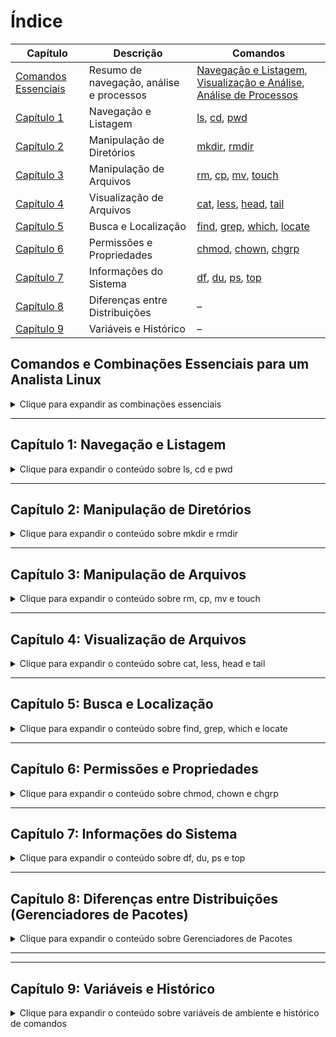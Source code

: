 # Índice

| Capítulo | Descrição | Comandos |
|----------|-----------|----------|
| [Comandos Essenciais](#comandos-essenciais-para-analista-linux) | Resumo de navegação, análise e processos | [Navegação e Listagem](#navegacao), [Visualização e Análise](#visualizacao), [Análise de Processos](#analise) |
| [Capítulo 1](#capitulo-1) | Navegação e Listagem | [ls](#ls), [cd](#cd), [pwd](#pwd) |
| [Capítulo 2](#capitulo-2) | Manipulação de Diretórios | [mkdir](#mkdir), [rmdir](#rmdir) |
| [Capítulo 3](#capitulo-3) | Manipulação de Arquivos | [rm](#rm), [cp](#cp), [mv](#mv), [touch](#touch) |
| [Capítulo 4](#capitulo-4) | Visualização de Arquivos | [cat](#cat), [less](#less), [head](#head), [tail](#tail) |
| [Capítulo 5](#capitulo-5) | Busca e Localização | [find](#find), [grep](#grep), [which](#which), [locate](#locate) |
| [Capítulo 6](#capitulo-6) | Permissões e Propriedades | [chmod](#chmod), [chown](#chown), [chgrp](#chgrp) |
| [Capítulo 7](#capitulo-7) | Informações do Sistema | [df](#df), [du](#du), [ps](#ps), [top](#top) |
| [Capítulo 8](#capitulo-8) | Diferenças entre Distribuições | – |
| [Capítulo 9](#capitulo-9) | Variáveis e Histórico | – |






## Comandos e Combinações Essenciais para um Analista Linux

<details>
<summary>Clique para expandir as combinações essenciais</summary>


### Navegação e Análise Rápida
<a id="navegacao"></a>
  * **`ls -lha`**: Uma das combinações mais importantes. Lista arquivos e diretórios com detalhes (`-l`), em formato legível para humanos (`-h`), e inclui arquivos ocultos (`-a`). Ideal para uma visão geral instantânea de qualquer diretório.
  * **`cd -`**: Volta rapidamente para o diretório de onde você veio. Extremamente útil para alternar entre dois locais.
  * **`find . -type f -mtime -7`**: Encontra todos os arquivos (`-type f`) modificados nos últimos 7 dias (`-mtime -7`) a partir do diretório atual (`.`). Perfeito para auditoria e investigações recentes.


### Visualização e Análise de Logs
<a id="visualizacao"></a>
  * **`tail -f /var/log/syslog`**: Acompanha em tempo real as últimas linhas de um arquivo de log. Essencial para monitorar o que está acontecendo no sistema enquanto um serviço está rodando.
  * **`cat arquivo.log | grep "ERRO"`**: Usa o `cat` para exibir o conteúdo do log e, Qatravés de um pipe (`|`), filtra as linhas que contêm a palavra "ERRO". A combinação `cat | grep` é a base da análise de logs.
  * **`grep -iR "configuração" /etc/`**: Busca a palavra "configuração" (`-i` ignora maiúsculas/minúsculas) de forma recursiva (`-R`) em todos os arquivos dentro do diretório `/etc/`.
  * **`du -sh *`**: Mostra o tamanho total (`-s`) de cada subdiretório e arquivo no formato legível para humanos (`-h`). Ótimo para identificar rapidamente quais diretórios estão consumindo mais espaço em disco.

<a id="analise"></a>
### Análise de Processos

  * **`ps aux | grep nome_do_serviço`**: Lista todos os processos (`aux`) e filtra para encontrar o processo de um serviço específico.
  * **`top -u nome_do_usuario`**: Monitora o uso de recursos (CPU, memória) apenas para os processos de um usuário específico.

</details>

-----

<a id="capitulo-1"></a>

## Capítulo 1: Navegação e Listagem

<details>
<summary>Clique para expandir o conteúdo sobre ls, cd e pwd</summary>
<a id="ls"></a>
  
### ls

  * **O que é**: O comando `ls` (list) é um dos mais fundamentais. Ele é usado para listar arquivos e diretórios.

#### **Ls básico**

-----

Lista arquivos e diretórios do diretório atual:

```bash
ls
```

Lista incluindo arquivos ocultos:

```bash
ls -a
```

Lista em formato longo com detalhes:

```bash
ls -l
```

#### **Combinações mais usadas**

-----

Lista tudo com detalhes (incluindo ocultos):

```bash
ls -la
```

Lista com tamanhos legíveis:

```bash
ls -lh
```

Lista ordenando por data de modificação:

```bash
ls -lt
```

Lista recursivamente em subdiretórios:

```bash
ls -R
```

#### **Opções do ls**

**-a ou --all**
Mostra todos os arquivos, incluindo os ocultos (que começam com ponto):

```bash
ls -a
```

**-l (formato longo)**
Exibe informações detalhadas: permissões, proprietário, grupo, tamanho, data de modificação.

```bash
ls -l
```

**-h ou --human-readable**
Com a opção `-l`, mostra tamanhos de arquivos em formato legível (ex: K, M, G).

```bash
ls -lh
```

**-t**
Ordena a listagem por data e hora de modificação, mostrando os mais recentes primeiro.

```bash
ls -t
```

**-r ou --reverse**
Inverte a ordem da listagem.

```bash
ls -r
```

**-S**
Ordena os arquivos por tamanho, do maior para o menor.

```bash
ls -S
```

**-R ou --recursive**
Lista recursivamente o conteúdo de todos os subdiretórios.

```bash
ls -R
```

**-d ou --directory**
Lista apenas o diretório em si, e não o seu conteúdo. Útil com curingas.

```bash
ls -d */
```

**--color**
Adiciona cores à saída do comando, facilitando a diferenciação entre tipos de arquivos (geralmente já ativo por padrão).

```bash
ls --color=always
```

-----
<a id="cd"></a>
### cd

  * **O que é**: O comando `cd` (change directory) é usado para mudar o diretório de trabalho atual.

#### **cd básico**

-----

Vai para o diretório home do usuário:

```bash
cd
```

Vai para um diretório específico:

```bash
cd /caminho/para/diretorio
```

Volta um diretório acima:

```bash
cd ..
```

Volta ao diretório anterior:

```bash
cd -
```

#### **Opções do cd**

**-L (padrão)**
Segue links simbólicos.

```bash
cd -L /caminho/com/link
```

**-P**
Usa a estrutura física do sistema de arquivos, ignorando e resolvendo links simbólicos para o caminho real.

```bash
cd -P /caminho/com/link
```

#### **Navegação com variáveis**

-----

Vai para o diretório home (mesmo que `cd` sozinho):

```bash
cd $HOME
```

Usa o diretório anterior armazenado:

```bash
cd $OLDPWD
```

-----
<a id="pwd"></a>
### pwd

  * **O que é**: O comando `pwd` (print working directory) exibe o caminho completo do seu diretório de trabalho atual.

#### **pwd básico**

-----

Mostra o diretório atual:

```bash
pwd
```

#### **Opções do pwd**

**-L (padrão)**
Mostra o caminho lógico, ou seja, com links simbólicos.

```bash
pwd -L
```

**-P**
Mostra o caminho físico, resolvendo os links simbólicos para o caminho real.

```bash
pwd -P
```

</details>

-----

<a id="capitulo-2"></a>

## Capítulo 2: Manipulação de Diretórios

<details>
<summary>Clique para expandir o conteúdo sobre mkdir e rmdir</summary>
  
<a id="mkdir"></a>
### mkdir

  * **O que é**: O comando `mkdir` (make directory) é usado para criar novos diretórios.

#### **mkdir básico**

-----

Cria um diretório simples:

```bash
mkdir nome-do-diretorio
```

Cria múltiplos diretórios:

```bash
mkdir dir1 dir2 dir3
```

#### **Opções do mkdir**

**-p ou --parents**
Cria os diretórios pais necessários no caminho, caso eles não existam.

```bash
mkdir -p caminho/completo/para/diretorio
```

**-v ou --verbose**
Mostra uma mensagem para cada diretório que é criado, confirmando a ação.

```bash
mkdir -v novo-diretorio
```

**-m ou --mode**
Define as permissões do diretório no momento da criação.

```bash
mkdir -m 755 diretorio-com-permissoes
```

#### **Combinações úteis**

-----

Cria uma estrutura de diretórios completa com mensagens de confirmação:

```bash
mkdir -pv projetos/2024/janeiro
```

Cria um diretório com permissões restritas (apenas para o proprietário):

```bash
mkdir -pm 700 diretorio-privado
```

-----
<a id="rmdir"></a>
### rmdir

  * **O que é**: O comando `rmdir` (remove directory) é usado para remover diretórios, mas **apenas se estiverem vazios**. Se o diretório contiver arquivos ou subdiretórios, o comando falhará.

#### **rmdir básico**

-----

Remove um diretório vazio:

```bash
rmdir nome-do-diretorio
```

Remove múltiplos diretórios vazios:

```bash
rmdir dir1 dir2 dir3
```

#### **Opções do rmdir**

**-p ou --parents**
Remove o diretório e seus pais, se eles ficarem vazios após a remoção.

```bash
rmdir -p caminho/completo/diretorio
```

**-v ou --verbose**
Mostra uma mensagem para cada diretório removido.

```bash
rmdir -v diretorio-vazio
```

</details>

-----

<a id="capitulo-3"></a>

## Capítulo 3: Manipulação de Arquivos

<details>
<summary>Clique para expandir o conteúdo sobre rm, cp, mv e touch</summary>

<a id="rm"></a>
### rm

  * **O que é**: O comando `rm` (remove) é usado para remover arquivos e diretórios de forma permanente. Use com cuidado, pois a remoção é irreversível.

#### **Rm básico**

-----

Remove um arquivo:

```bash
rm arquivo.txt
```

Remove múltiplos arquivos:

```bash
rm arquivo1.txt arquivo2.txt
```

#### **Opções do rm**

**-f ou --force**
Remove arquivos sem pedir confirmação e ignora erros se o arquivo não existir.

```bash
rm -f arquivo-que-pode-nao-existir.txt
```

**-i**
Pergunta antes de remover cada arquivo, o que serve como uma medida de segurança.

```bash
rm -i arquivo-importante.txt
```

**-r ou -R ou --recursive**
Remove diretórios e todo o seu conteúdo, incluindo subdiretórios e arquivos.

```bash
rm -r diretorio-completo
```

**-v ou --verbose**
Mostra o nome de cada arquivo que está sendo removido.

```bash
rm -v arquivo.txt
```

#### **Combinações perigosas mas úteis**

-----

Remove um diretório e seu conteúdo sem perguntar. **Esta é uma combinação perigosa e deve ser usada com extrema cautela.**

```bash
rm -rf diretorio
```

Remove um diretório com confirmação e detalhes.

```bash
rm -rv diretorio
```

Remove forçado com detalhes.

```bash
rm -fv arquivo*
```

-----
<a id="cp"></a>
### cp

  * **O que é**: O comando `cp` (copy) é usado para copiar arquivos e diretórios.

#### **cp básico**

-----

Copia um arquivo para outro local:

```bash
cp arquivo.txt /destino/
```

Copia um arquivo com um novo nome:

```bash
cp arquivo.txt novo-nome.txt
```

Copia múltiplos arquivos para um diretório:

```bash
cp arquivo1.txt arquivo2.txt /destino/
```

#### **Opções do cp**

**-r ou -R ou --recursive**
Copia diretórios e seus conteúdos recursivamente.

```bash
cp -r diretorio-origem diretorio-destino
```

**-v ou --verbose**
Mostra os arquivos sendo copiados.

```bash
cp -v arquivo.txt /destino/
```

**-u ou --update**
Copia o arquivo apenas se o arquivo de origem for mais novo que o de destino.

```bash
cp -u arquivo.txt backup/
```

**-i ou --interactive**
Pergunta antes de sobrescrever um arquivo existente no destino.

```bash
cp -i arquivo.txt destino/
```

**-p ou --preserve**
Preserva atributos como data de modificação, permissões e propriedade do arquivo original.

```bash
cp -p arquivo.txt backup/
```

#### **Combinações úteis**

-----

Copia um diretório recursivamente, preservando todos os atributos e mostrando detalhes:

```bash
cp -rpv origem destino
```

Copia um arquivo e cria um backup numerado se o arquivo de destino já existir:

```bash
cp --backup=numbered arquivo.txt destino/
```

-----
<a id="mv"></a>
### mv

  * **O que é**: O comando `mv` (move) é usado para mover ou renomear arquivos e diretórios.

#### **mv básico**

-----

Move/renomeia um arquivo:

```bash
mv arquivo.txt novo-nome.txt
```

Move um arquivo para um diretório:

```bash
mv arquivo.txt /destino/
```

Move múltiplos arquivos para um diretório:

```bash
mv arquivo1.txt arquivo2.txt /destino/
```

#### **Opções do mv**

**-v ou --verbose**
Mostra os arquivos sendo movidos.

```bash
mv -v arquivo.txt /destino/
```

**-i ou --interactive**
Pergunta antes de sobrescrever um arquivo existente.

```bash
mv -i arquivo.txt destino/
```

**-u ou --update**
Move o arquivo apenas se o de origem for mais novo que o de destino.

```bash
mv -u arquivo.txt backup/
```

**-n ou --no-clobber**
Não sobrescreve arquivos existentes no destino.

```bash
mv -n arquivo.txt destino/
```

#### **Combinações úteis**

-----

Move arquivos com confirmação e detalhes.

```bash
mv -iv arquivos* /destino/
```

-----
<a id="touch"></a>
### touch

  * **O que é**: O comando `touch` é usado para criar arquivos vazios ou para atualizar o timestamp (data e hora de acesso/modificação) de um arquivo existente.

#### **touch básico**

-----

Cria um arquivo vazio:

```bash
touch novo-arquivo.txt
```

Cria múltiplos arquivos:

```bash
touch arquivo1.txt arquivo2.txt arquivo3.txt
```

Atualiza o timestamp de um arquivo existente para a data e hora atual:

```bash
touch arquivo-existente.txt
```

#### **Opções do touch**

**-c ou --no-create**
Evita a criação do arquivo se ele não existir.

```bash
touch -c arquivo-que-pode-nao-existir.txt
```

**-t**
Define um timestamp específico. O formato é `[[CC]YY]MMDDhhmm[.ss]`.

```bash
touch -t 202312251430.30 arquivo.txt
```

**-r ou --reference**
Usa o timestamp de outro arquivo como referência para a atualização.

```bash
touch -r arquivo-referencia.txt arquivo-novo.txt
```

</details>

-----

<a id="capitulo-4"></a>

## Capítulo 4: Visualização de Arquivos

<details>
<summary>Clique para expandir o conteúdo sobre cat, less, head e tail</summary>

<a id="cat"></a>
### cat

  * **O que é**: O comando `cat` (concatenate) exibe o conteúdo de arquivos. É ideal para arquivos pequenos, pois mostra todo o conteúdo de uma vez.

#### **cat básico**

-----

Mostra o conteúdo de um arquivo:

```bash
cat arquivo.txt
```

Mostra o conteúdo de múltiplos arquivos em sequência:

```bash
cat arquivo1.txt arquivo2.txt
```

#### **Opções do cat**

**-n ou --number**
Numera todas as linhas de saída.

```bash
cat -n arquivo.txt
```

**-b ou --number-nonblank**
Numera apenas as linhas que não estão em branco.

```bash
cat -b arquivo.txt
```

**-A ou --show-all**
Mostra caracteres não imprimíveis e espaços como `$` no final da linha e `^I` para tabulações.

```bash
cat -A arquivo.txt
```

**-s ou --squeeze-blank**
Remove linhas em branco duplicadas.

```bash
cat -s arquivo.txt
```

#### **Uso com redirecionamento**

-----

Cria um novo arquivo com o conteúdo digitado a partir da entrada padrão.

```bash
cat > novo-arquivo.txt
```

Adiciona o conteúdo digitado ao final de um arquivo existente:

```bash
cat >> arquivo-existente.txt
```

Concatena o conteúdo de vários arquivos em um novo arquivo:

```bash
cat arquivo1.txt arquivo2.txt > arquivo-concatenado.txt
```

-----
<a id="less"></a>
### less

  * **O que é**: O comando `less` permite visualizar arquivos de texto de forma paginada. É a ferramenta ideal para inspecionar arquivos grandes, pois ele carrega apenas o conteúdo visível, economizando memória.

#### **less básico**

-----

Visualiza um arquivo, permitindo navegação página por página:

```bash
less arquivo.txt
```

#### **Navegação no less**

  - **Espaço**: avança para a próxima página.
  - **b**: volta para a página anterior.
  - **q**: sai do programa.
  - **/**`texto`: busca por um texto específico.
  - **n**: vai para a próxima ocorrência da busca.
  - **G**: vai para o final do arquivo.
  - **g**: volta para o início do arquivo.

#### **Opções do less**

**-N**
Mostra números de linha à esquerda.

```bash
less -N arquivo.txt
```

**-S**
Não quebra linhas longas, permitindo rolar para os lados.

```bash
less -S arquivo-com-linhas-longas.txt
```

**-i**
Busca por texto sem diferenciar maiúsculas e minúsculas.

```bash
less -i arquivo.txt
```

-----
<a id="head"></a>
### head

  * **O que é**: O comando `head` exibe as primeiras linhas de um arquivo de texto. Por padrão, ele mostra as 10 primeiras linhas.

#### **head básico**

-----

Mostra as primeiras 10 linhas:

```bash
head arquivo.txt
```

#### **Opções do head**

**-n ou --lines**
Especifica o número de linhas a serem exibidas.

```bash
head -n 20 arquivo.txt
```

Forma abreviada:

```bash
head -20 arquivo.txt
```

**-c ou --bytes**
Mostra um número específico de bytes do início do arquivo.

```bash
head -c 100 arquivo.txt
```

#### **Múltiplos arquivos**

-----

Mostra o cabeçalho de múltiplos arquivos, um após o outro.

```bash
head arquivo1.txt arquivo2.txt
```

-----
<a id="tail"></a>
### tail

  * **O que é**: O comando `tail` exibe as últimas linhas de um arquivo. Por padrão, ele mostra as 10 últimas linhas. É muito usado para monitorar arquivos de log em tempo real.

#### **tail básico**

-----

Mostra as últimas 10 linhas:

```bash
tail arquivo.txt
```

#### **Opções do tail**

**-n ou --lines**
Especifica o número de linhas a serem exibidas.

```bash
tail -n 20 arquivo.txt
```

Forma abreviada:

```bash
tail -20 arquivo.txt
```

**-f ou --follow**
Monitora o arquivo em tempo real, exibindo novas linhas assim que são adicionadas. Ideal para logs.

```bash
tail -f /var/log/syslog
```

**-c ou --bytes**
Mostra um número específico de bytes do final do arquivo.

```bash
tail -c 100 arquivo.txt
```

#### **Combinações úteis**

-----

Monitora as últimas 50 linhas de um arquivo em tempo real:

```bash
tail -n 50 -f arquivo.log
```

Mostra o conteúdo do arquivo a partir da linha 10:

```bash
tail -n +10 arquivo.txt
```

</details>

-----

<a id="capitulo-5"></a>

## Capítulo 5: Busca e Localização

<details>
<summary>Clique para expandir o conteúdo sobre find, grep, which e locate</summary>

### Diferenças entre os comandos de busca

  * **`grep`**: Procura por **texto** dentro de arquivos. Ele não se importa com nomes de arquivos ou localização, apenas com o conteúdo.
  * **`find`**: Procura por **arquivos e diretórios** com base em critérios como nome, tipo, tamanho ou data. Ele navega pela estrutura de diretórios em tempo real.
  * **`which`**: Procura por **comandos executáveis** no seu `$PATH`. É usado para descobrir a localização de um programa.
  * **`locate`**: Procura por **arquivos e diretórios** em um banco de dados pré-indexado. É extremamente rápido, mas a informação pode não estar 100% atualizada. O banco de dados é atualizado manualmente com o comando `updatedb`.

<a id="find"></a>
### find

  * **O que é**: O comando `find` é uma ferramenta poderosa para localizar arquivos e diretórios em uma hierarquia de diretórios.

#### **find básico**

-----

Busca e lista todos os arquivos e diretórios a partir do diretório atual (`.`).

```bash
find .
```

Busca por um nome de arquivo específico no diretório atual:

```bash
find . -name "arquivo.txt"
```

Busca por nome, ignorando maiúsculas e minúsculas:

```bash
find . -iname "*.TXT"
```

#### **Busca por tipo**

**-type f** (arquivos regulares)

```bash
find . -type f
```

**-type d** (diretórios)

```bash
find . -type d
```

**-type l** (links simbólicos)

```bash
find . -type l
```

#### **Busca por tamanho**

Busca arquivos maiores que 100 MB:

```bash
find . -size +100M
```

Busca arquivos menores que 1 kilobyte:

```bash
find . -size -1k
```

Busca arquivos com exatamente 50 bytes:

```bash
find . -size 50c
```

#### **Busca por tempo**

Busca arquivos modificados nos últimos 7 dias:

```bash
find . -mtime -7
```

Busca arquivos acessados há mais de 30 dias:

```bash
find . -atime +30
```

#### **Executar ações**

Executa um comando em cada arquivo encontrado. O `{}` representa o nome do arquivo, e `\;` encerra o comando.

```bash
find . -name "*.tmp" -exec rm {} \;
```

Remove os arquivos encontrados. Esta é uma forma mais eficiente que a anterior.

```bash
find . -name "*.log" -delete
```

#### **Combinações úteis**

-----

Busca arquivos `.txt` modificados na última semana e que são do tipo arquivo.

```bash
find . -name "*.txt" -type f -mtime -7
```

Busca diretórios vazios:

```bash
find . -type d -empty
```

Busca arquivos grandes (maiores que 100MB) e mostra seus detalhes de forma legível.

```bash
find . -type f -size +100M -exec ls -lh {} \;
```

-----
<a id="grep"></a>
### grep

  * **O que é**: O comando `grep` (global regular expression print) é usado para buscar por padrões de texto dentro de arquivos.

#### **grep básico**

-----

Busca a palavra "palavra" em um arquivo:

```bash
grep "palavra" arquivo.txt
```

Busca a palavra em todos os arquivos `.txt` do diretório:

```bash
grep "palavra" *.txt
```

#### **Opções do grep**

**-i ou --ignore-case**
Realiza a busca sem diferenciar maiúsculas e minúsculas.

```bash
grep -i "palavra" arquivo.txt
```

**-r ou --recursive**
Busca de forma recursiva em todos os arquivos de um diretório e seus subdiretórios.

```bash
grep -r "palavra" /caminho/diretorio
```

**-n ou --line-number**
Mostra o número da linha onde o padrão foi encontrado.

```bash
grep -n "palavra" arquivo.txt
```

**-v ou --invert-match**
Mostra as linhas que **NÃO** contêm o padrão de busca.

```bash
grep -v "palavra" arquivo.txt
```

**-c ou --count**
Conta quantas vezes o padrão foi encontrado.

```bash
grep -c "palavra" arquivo.txt
```

**-l ou --files-with-matches**
Lista apenas o nome dos arquivos que contêm o padrão, sem mostrar o conteúdo das linhas.

```bash
grep -l "palavra" *.txt
```

**-A, -B, -C** (contexto)
Mostra linhas adicionais: `-A` (after) mostra as próximas N linhas, `-B` (before) mostra as anteriores, e `-C` (context) mostra ambas.

```bash
grep -A 3 -B 2 "palavra" arquivo.txt
```

#### **Expressões regulares**

-----

Busca linhas que começam com a palavra "palavra":

```bash
grep "^palavra" arquivo.txt
```

Busca linhas que terminam com a palavra "palavra":

```bash
grep "palavra$" arquivo.txt
```

Busca `p` seguido por qualquer caractere e depois `lavra`:

```bash
grep "p.lavra" arquivo.txt
```

#### **Combinações úteis**

-----

Busca recursiva, case-insensitive, com números de linha no diretório atual:

```bash
grep -rin "palavra" .
```

Busca um arquivo de configuração, ignorando linhas de comentário (que começam com `#`):

```bash
grep -v "^#" arquivo-config.txt
```

-----
<a id="which"></a>
### which

  * **O que é**: O comando `which` localiza um comando executável no seu sistema, informando o caminho completo para o seu arquivo binário. Ele verifica os diretórios listados na sua variável de ambiente `$PATH`.

#### **which básico**

-----

Mostra o caminho completo do comando `ls`:

```bash
which ls
```

Localiza múltiplos comandos:

```bash
which ls pwd cd
```

#### **Opções do which**

**-a**
Mostra todos os caminhos para o comando, mesmo que ele apareça em múltiplos diretórios no `$PATH`.

```bash
which -a python
```

-----
<a id="locate"></a>
### locate

  * **O que é**: O comando `locate` é um utilitário de busca rápida de arquivos. Diferente do `find`, ele não busca no sistema de arquivos em tempo real, mas sim em um banco de dados pré-indexado, o que o torna muito mais rápido. Por isso, os resultados podem não estar totalmente atualizados.

#### **locate básico**

-----

Busca um arquivo por nome, de forma rápida:

```bash
locate arquivo.txt
```

Busca sem diferenciar maiúsculas e minúsculas:

```bash
locate -i ARQUIVO.TXT
```

#### **Opções do locate**

**-c ou --count**
Apenas conta quantos arquivos foram encontrados, sem listá-los.

```bash
locate -c "*.pdf"
```

**-l ou --limit**
Limita o número de resultados exibidos.

```bash
locate -l 10 "*.jpg"
```

#### **Atualizar banco de dados**

-----

Para garantir que os resultados do `locate` estejam atualizados, é necessário atualizar o banco de dados. Este comando geralmente requer privilégios de root.

```bash
sudo updatedb
```

</details>

-----

<a id="capitulo-6"></a>

## Capítulo 6: Permissões e Propriedades

<details>
<summary>Clique para expandir o conteúdo sobre chmod, chown e chgrp</summary>

### Diferenças entre os comandos

  * **`chmod`**: **Ch**ange **mod**e. Altera as permissões de acesso (leitura, escrita, execução) de arquivos e diretórios.
  * **`chown`**: **Ch**ange **own**er. Altera o proprietário (usuário e/ou grupo) de arquivos e diretórios.
  * **`chgrp`**: **Ch**ange **gr**ou**p**. Altera apenas o grupo de arquivos e diretórios. É uma alternativa mais simples para o `chown` quando a mudança se restringe ao grupo.

<a id="chmod"></a>
### chmod

  * **O que é**: O comando `chmod` (change mode) é usado para alterar as permissões de arquivos e diretórios.

#### **chmod básico**

-----

Modo octal - define permissões absolutas:

```bash
chmod 755 arquivo.txt
```

Modo simbólico - adiciona permissão de execução para o proprietário:

```bash
chmod u+x script.sh
```

Remove a permissão de escrita para todos:

```bash
chmod a-w arquivo.txt
```

#### **Valores octais comuns**

  - **755**: `rwxr-xr-x` (proprietário: leitura, escrita, execução; grupo e outros: leitura e execução)
  - **644**: `rw-r--r--` (proprietário: leitura e escrita; grupo e outros: apenas leitura)
  - **600**: `rw-------` (apenas o proprietário pode ler e escrever)
  - **777**: `rwxrwxrwx` (todos podem tudo - **perigoso e desaconselhável**)

#### **Modo simbólico**

**Usuários**

  - **u**: `user` (proprietário)
  - **g**: `group` (grupo)
  - **o**: `others` (outros)
  - **a**: `all` (todos)

**Operações**

  - **+**: adiciona permissão
  - **-**: remove permissão
  - **=**: define a permissão exata, substituindo as anteriores.

**Permissões**

  - **r**: `read` (leitura)
  - **w**: `write` (escrita)
  - **x**: `execute` (execução)

#### **Exemplos simbólicos**

-----

Adiciona permissão de execução para o proprietário:

```bash
chmod u+x script.sh
```

Remove as permissões de escrita para o grupo e outros:

```bash
chmod go-w arquivo.txt
```

Define a permissão de apenas leitura para todos:

```bash
chmod a=r arquivo.txt
```

#### **Opções do chmod**

**-R ou --recursive**
Aplica a alteração de permissões recursivamente em um diretório e seu conteúdo.

```bash
chmod -R 755 diretorio
```

**-v ou --verbose**
Mostra as mudanças realizadas em cada arquivo.

```bash
chmod -v +x script.sh
```

-----
<a id="chown"></a>
### chown

  * **O que é**: O comando `chown` (change owner) é usado para alterar o proprietário de um arquivo ou diretório. Ele também pode alterar o grupo. Geralmente requer privilégios de root.

#### **chown básico**

-----

Muda o proprietário do arquivo:

```bash
sudo chown usuario arquivo.txt
```

Muda o proprietário e o grupo do arquivo:

```bash
sudo chown usuario:grupo arquivo.txt
```

Muda apenas o grupo (sintaxe alternativa):

```bash
sudo chown :grupo arquivo.txt
```

#### **Opções do chown**

**-R ou --recursive**
Aplica a mudança de proprietário e/ou grupo recursivamente.

```bash
sudo chown -R usuario:grupo diretorio
```

**-v ou --verbose**
Mostra os detalhes das mudanças realizadas.

```bash
sudo chown -v usuario arquivo.txt
```

**--reference**
Usa o proprietário e grupo de outro arquivo como referência para a mudança.

```bash
sudo chown --reference=arquivo-referencia.txt arquivo-destino.txt
```

-----
<a id="chgrp"></a>
### chgrp

  * **O que é**: O comando `chgrp` (change group) é usado para alterar o grupo de um arquivo ou diretório. É uma alternativa mais específica para o `chown` quando você precisa mudar apenas o grupo.

#### **chgrp básico**

-----

Muda o grupo do arquivo:

```bash
sudo chgrp grupo arquivo.txt
```

#### **Opções do chgrp**

**-R ou --recursive**
Aplica a mudança de grupo recursivamente.

```bash
sudo chgrp -R grupo diretorio
```

**-v ou --verbose**
Mostra os detalhes das mudanças realizadas.

```bash
sudo chgrp -v grupo arquivo.txt
```

</details>

-----

<a id="capitulo-7"></a>

## Capítulo 7: Informações do Sistema

<details>
<summary>Clique para expandir o conteúdo sobre df, du, ps e top</summary>

<a id="df"></a>
### df

  * **O que é**: O comando `df` (disk free) exibe a quantidade de espaço livre e usado nos sistemas de arquivos montados.

#### **df básico**

-----

Mostra o espaço em disco de todos os sistemas de arquivos:

```bash
df
```

#### **Opções do df**

**-h ou --human-readable**
Mostra os tamanhos em um formato legível para humanos (ex: GB, MB).

```bash
df -h
```

**-T ou --print-type**
Mostra o tipo do sistema de arquivos (ex: `ext4`, `xfs`).

```bash
df -T
```

**-i ou --inodes**
Mostra informações sobre os inodes (estruturas de dados que armazenam informações sobre arquivos).

```bash
df -i
```

#### **Combinações úteis**

-----

Informações completas e legíveis sobre o sistema de arquivos:

```bash
df -hT
```

Informações apenas para um diretório específico:

```bash
df -h /home
```

-----
<a id="du"></a>
### du

  * **O que é**: O comando `du` (disk usage) estima o uso de espaço em disco de arquivos e diretórios.

#### **du básico**

-----

Mostra o uso do disco do diretório atual, incluindo subdiretórios:

```bash
du
```

#### **Opções do du**

**-h ou --human-readable**
Mostra os tamanhos em formato legível (ex: GB, MB).

```bash
du -h
```

**-s ou --summarize**
Mostra apenas o total de uso do disco para o diretório, sem detalhar o conteúdo.

```bash
du -s
```

**-a ou --all**
Inclui arquivos individuais na listagem.

```bash
du -a
```

**-c ou --total**
Mostra o total geral ao final da listagem.

```bash
du -c
```

**--max-depth**
Limita a profundidade da varredura de diretórios.

```bash
du --max-depth=1
```

#### **Combinações úteis**

-----

Mostra um resumo legível do uso de disco do diretório atual:

```bash
du -sh
```

Lista os 10 maiores diretórios (requer `sort` e `head`):

```bash
du -h | sort -hr | head -10
```

Faz uma análise do uso de disco apenas no primeiro nível de subdiretórios:

```bash
du -h --max-depth=1
```

-----
<a id="ps"></a>
### ps

  * **O que é**: O comando `ps` (process status) exibe uma lista de processos ativos no sistema em um determinado momento.

#### **ps básico**

-----

Mostra os processos em execução no terminal atual:

```bash
ps
```

#### **Opções do ps**

**aux**
Mostra todos os processos de todos os usuários, incluindo os que não estão associados a um terminal.

```bash
ps aux
```

**-ef**
Mostra todos os processos em um formato completo, com mais informações.

```bash
ps -ef
```

**-u**
Mostra os processos de um usuário específico.

```bash
ps -u usuario
```

#### **Combinações úteis**

-----

Busca um processo específico pelo nome:

```bash
ps aux | grep nome-do-processo
```

Lista processos ordenados pelo uso de CPU (do maior para o menor):

```bash
ps aux --sort=-pcpu
```

Lista processos ordenados pelo uso de memória:

```bash
ps aux --sort=-pmem
```

-----
<a id="top"></a>
### top

  * **O que é**: O comando `top` fornece uma visão dinâmica e em tempo real dos processos em execução no sistema, com informações sobre uso de CPU e memória.

#### **top básico**

-----

Inicia o monitor de sistema em tempo real:

```bash
top
```

#### **Comandos interativos no top**

  - **q**: sair do programa.
  - **k**: matar um processo (pede o PID).
  - **M**: ordenar a lista por uso de memória.
  - **P**: ordenar a lista por uso de CPU.
  - **1**: alternar entre a visão de um único núcleo de CPU ou de todos os núcleos.
  - **h**: exibir a tela de ajuda.

#### **Opções do top**

**-p**
Monitora um processo com um PID específico:

```bash
top -p 1234
```

**-u**
Monitora os processos de um usuário específico:

```bash
top -u usuario
```

**-n**
Define o número de atualizações que o programa deve fazer antes de sair.

```bash
top -n 5
```

#### **Alternativas modernas**

-----

`htop` é uma alternativa mais amigável e interativa ao `top`:

```bash
htop
```

</details>

-----



## Capítulo 8: Diferenças entre Distribuições (Gerenciadores de Pacotes)

<details>
<summary>Clique para expandir o conteúdo sobre Gerenciadores de Pacotes</summary>

<a id="capitulo-8"></a>

Os **gerenciadores de pacotes** simplificam a instalação, atualização, remoção e gerenciamento de software no Linux.  
Eles são um dos pontos mais importantes de **diferença entre distribuições**.

---

## 🔎 Como descobrir qual distribuição Linux você está usando

O arquivo mais comum é o `/etc/os-release`, mas nem sempre ele existe (principalmente em sistemas antigos).  
Outras formas:

```bash
# Método padrão (sistemas modernos)
cat /etc/os-release

# Em sistemas baseados em Red Hat
cat /etc/redhat-release

# Em sistemas antigos (Debian, Ubuntu)
cat /etc/issue

# Se nada disso funcionar, use o comando 'uname'
uname -a
````

👉 Se todos os métodos falharem, é possível **descobrir pelo gerenciador de pacotes disponível**.
Exemplo: se `apt` existe, provavelmente é Debian/Ubuntu; se `dnf` ou `yum`, Red Hat/Fedora; se `pacman`, Arch.

---

## 📦 Principais Gerenciadores de Pacotes

### Debian/Ubuntu → `apt` / `apt-get`

Conhecido pela **estabilidade** e vasta base de pacotes.

```bash
sudo apt update               # Atualiza a lista de pacotes
sudo apt upgrade              # Atualiza pacotes instalados
sudo apt install nome_do_pacote   # Instala um pacote
sudo apt remove nome_do_pacote    # Remove um pacote
```

---

### Red Hat, Fedora, CentOS → `dnf` / `yum`

* `yum` foi o predecessor
* `dnf` é a versão mais moderna, usada nas distros atuais.

```bash
sudo dnf check-update             # Verifica por atualizações
sudo dnf upgrade                  # Atualiza pacotes
sudo dnf install nome_do_pacote   # Instala um pacote
sudo dnf remove nome_do_pacote    # Remove um pacote
```

👉 Nos sistemas mais antigos ainda pode aparecer `yum`:

```bash
sudo yum check-update
sudo yum upgrade
```

---

### Arch Linux → `pacman`

Famoso por sua **simplicidade e velocidade**.

```bash
sudo pacman -Syu                 # Atualiza repositórios e pacotes
sudo pacman -S nome_do_pacote    # Instala um pacote
sudo pacman -R nome_do_pacote    # Remove um pacote
```

---

## 💡 Dica prática

Se você acabou de acessar um sistema desconhecido e quer saber **qual gerenciador está disponível**, teste:

```bash
command -v apt
command -v dnf
command -v yum
command -v pacman
```

O primeiro que retornar um caminho (ex: `/usr/bin/apt`) indica o gerenciador de pacotes usado pela distro.

</details>


---

-----



## Capítulo 9: Variáveis e Histórico

<details>
<summary>Clique para expandir o conteúdo sobre variáveis de ambiente e histórico de comandos</summary>

<a id="capitulo-9"></a>
### Variáveis de Ambiente Essenciais

  * **O que são**: Variáveis de ambiente são valores nomeados que influenciam o comportamento de programas e do shell.

  * **`PATH`**:

      * Mostra os diretórios onde o shell procura por comandos executáveis.

    <!-- end list -->

    ```bash
    echo $PATH
    ```

      * Adiciona um novo diretório ao seu `$PATH`:

    <!-- end list -->

    ```bash
    export PATH=$PATH:/novo/diretorio
    ```

  * **`HOME`**:

      * Caminho para o diretório home do usuário atual.

    <!-- end list -->

    ```bash
    echo $HOME
    ```

  * **`USER` ou `USERNAME`**:

      * Nome do usuário atual.

    <!-- end list -->

    ```bash
    echo $USER
    ```

  * **`PWD`**:

      * Caminho para o diretório de trabalho atual.

    <!-- end list -->

    ```bash
    echo $PWD
    ```

  * **`OLDPWD`**:

      * Caminho para o diretório anterior.

    <!-- end list -->

    ```bash
    echo $OLDPWD
    ```

-----

### Histórico de Comandos

  * **O que é**: O histórico de comandos armazena os comandos que você executou, permitindo reexecutá-los ou editá-los facilmente.

#### **history básico**

-----

Mostra o histórico de comandos:

```bash
history
```

Executa um comando pelo seu número no histórico:

```bash
!123
```

Executa o último comando digitado:

```bash
!!
```

Executa o último comando que começava com 'git':

```bash
!git
```

#### **Busca no histórico**

-----

Busca interativa (pressione `Ctrl+R` e comece a digitar):

```
(reverse-i-search)`git': git status
```

Limpa todo o histórico da sessão atual:

```bash
history -c
```

</details>
